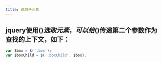 ```yaml
---
title: 选取子元素
---
```


## jquery使用$()选取元素，可以给$()传递第二个参数作为查找的上下文，如下：
```javascript
var $box = $('.box');
var $boxChild = $('.boxChild', $box);
```

